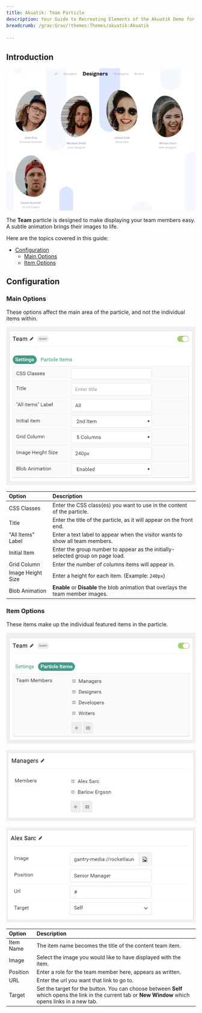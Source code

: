 ```yaml
---
title: Akuatik: Team Particle
description: Your Guide to Recreating Elements of the Akuatik Demo for Grav
breadcrumb: /grav:Grav/!themes:Themes/akuatik:Akuatik

---
```


## Introduction

![](assets/particle_team1.png)

The **Team** particle is designed to make displaying your team members easy. A subtle animation brings their images to life.

Here are the topics covered in this guide:

* [Configuration](#configuration)
    - [Main Options](#main-options)
    - [Item Options](#item-options)

## Configuration

### Main Options 

These options affect the main area of the particle, and not the individual items within.

![](assets/particle_team2.png)

| Option            | Description                                                                        |
| :-----            | :-----                                                                             |
| CSS Classes       | Enter the CSS class(es) you want to use in the content of the particle.            |
| Title             | Enter the title of the particle, as it will appear on the front end.               |
| "All Items" Label | Enter a text label to appear when the visitor wants to show all team members.      |
| Initial Item      | Enter the group number to appear as the initially-selected group on page load.     |
| Grid Column       | Enter the number of columns items will appear in.                                  |
| Image Height Size | Enter a height for each item. (Example: `240px`)                                   |
| Blob Animation    | **Enable** or **Disable** the blob animation that overlays the team member images. |

### Item Options

These items make up the individual featured items in the particle. 

![](assets/particle_team3.png)

![](assets/particle_team4.png)

![](assets/particle_team5.png)

| Option    | Description                                                                                                                                              |
| :-----    | :-----                                                                                                                                                   |
| Item Name | The item name becomes the title of the content team item.                                                                                                |
| Image     | Select the image you would like to have displayed with the item.                                                                                         |
| Position  | Enter a role for the team member here, appears as written.                                                                                               |
| URL       | Enter the url you want that link to go to.                                                                                                               |
| Target    | Set the target for the button. You can choose between **Self** which opens the link in the current tab or **New Window** which opens links in a new tab. |
